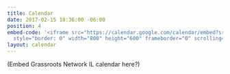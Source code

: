 ```yaml
---
title: Calendar
date: 2017-02-15 18:36:00 -06:00
position: 4
embed-code: '<iframe src="https://calendar.google.com/calendar/embed?src=sahadeva.com_7idn2pv3j949hcbvmk8g66uimc%40group.calendar.google.com&ctz=America/Los_Angeles"
  style="border: 0" width="800" height="600" frameborder="0" scrolling="no"></iframe>'
layout: calendar
---
```


\(Embed Grassroots Network IL calendar here?)